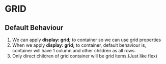 # GRID

## Default Behaviour

1. We can apply **display: grid;** to container so we can use grid properties
2. When we apply **display: grid;** to container, default behaviour is, container will have 1 column and other children as all rows.
3. Only direct children of grid container will be grid items.(Just like flex)
